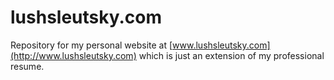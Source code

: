 # lushsleutsky.com
Repository for my personal website at [www.lushsleutsky.com](http://www.lushsleutsky.com) which is just an extension of my professional resume.
